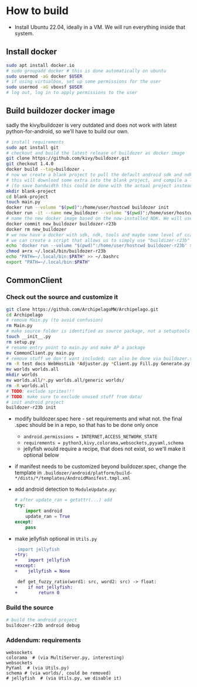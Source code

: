 # How to build

* Install Ubuntu 22.04, ideally in a VM. We will run everything inside that system.


## Install docker
```sh
sudo apt install docker.io
# sudo groupadd docker # this is done automatically on ubuntu
sudo usermod -aG docker $USER
# if using virtualbox, set up some permissions for the user
sudo usermod -aG vboxsf $USER
# log out, log in to apply permissions to the user
```


## Build buildozer docker image

sadly the kivy/buildozer is very outdated and does not work with latest python-for-android,
so we'll have to build our own.

```sh
# install requirements
sudo apt install git
# checkout and build the latest release of buildozer as docker image
git clone https://github.com/kivy/buildozer.git
git checkout 1.4.0
docker build --tag=buildozer .
# now we create a blank project to pull the default android sdk and ndk stuff
# this will download some extra into the blank project, and compile a lot, but with ccache
# (to save bandwidth this could be done with the actual project instead)
mkdir blank-project
cd blank-project
touch main.py
docker run --volume "$(pwd)":/home/user/hostcwd buildozer init
docker run -it --name new_buildozer --volume "$(pwd)":/home/user/hostcwd buildozer android debug
# name the new docker image based on the now-installed NDK. We will use this from now on.
docker commit new_buildozer buildozer-r23b
docker rm new_buildozer
# we now have a docker with sdk, ndk, tools and maybe some level of ccache
# we can create a script that allows us to simply use "buildizer-r23b" from now on
echo 'docker run --volume "$(pwd)":/home/user/hostcwd buildozer-r23b' > ~/.local/bin/buildozer-r23b
chmod a+rx ~/.local/bin/buildozer-r23b
echo "PATH=~/.local/bin:$PATH" >> ~/.bashrc
export "PATH=~/.local/bin:$PATH"
```


## CommonClient

### Check out the source and customize it
```sh
git clone https://github.com/ArchipelagoMW/Archipelago.git
cd Archipelago
# remove Main.py (to avoid confusion)
rm Main.py
# make source folder is identified as source package, not a setuptools package
touch __init__.py
rm setup.py
# rename entry point to main.py and make AP a package
mv CommonClient.py main.py
# remove stuff we don't want included; can also be done via buildozer.spec below
rm -R test docs WebHostLib *Adjuster.py *Client.py Fill.py Generate.py Launcher.py WebHost.py
mv worlds worlds.all
mkdir worlds
mv worlds.all/*.py worlds.all/generic worlds/
rm -R worlds.all
# TODO: exclude sprites!!!
# TODO: make sure to exclude unused stuff from data/
# init android project
buildozer-r23b init
```

* modify buildozer.spec here - set requirements and what not.
  the final .spec should be in a repo, so that has to be done only once
  * `android.permissions = INTERNET,ACCESS_NETWORK_STATE`
  * `requirements = python3,kivy,colorama,websockets,pyyaml,schema`
  * jellyfish would require a recipe, that does not exist, so we'll make it optional below
* if manifest needs to be customized beyond buildozer.spec, change the template in
  `.buildozer/android/platform/build-*/dists/*/templates/AndroidManifest.tmpl.xml`
* add android detection to `ModuleUpdate.py`:

    ```python
    # after update_ran = getattr(...) add
    try:
        import android
        update_ran = True
    except:
        pass
    ```

* make jellyfish optional in `Utils.py`

    ```diff
    -import jellyfish
    +try:
    +    import jellyfish
    +except:
    +    jellyfish = None
    ```
    ```diff
     def get_fuzzy_ratio(word1: src, word2: src) -> float:
    +    if not jellyfish:
    +        return 0
    ```

### Build the source
```sh
# build the android project
buildozer-r23b android debug
```

### Addendum: requirements
```
websockets
colorama  # (via MultiServer.py, interesting)
websockets
PyYaml  # (via Utils.py)
schema # (via worlds/, could be removed)
# jellyfish  # (via Utils.py, we disable it)
```


